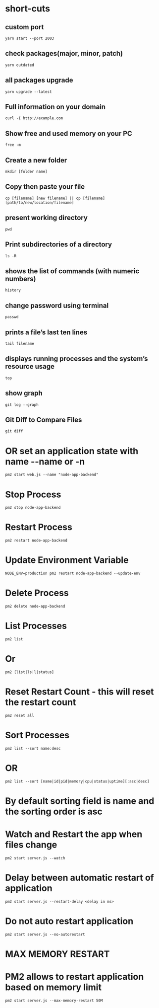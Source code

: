 # short-cuts

## custom port
    yarn start --port 2003

## check packages(major, minor, patch)
    yarn outdated

## all packages upgrade
    yarn upgrade --latest

## Full information on your domain
    curl -I http://example.com

## Show free and used memory on your PC 
    free -m

## Create a new folder
    mkdir [folder name]

## Copy then paste your file
    cp [filename] [new filename] || cp [filename] [path/to/new/location/filename]

## present working directory
    pwd

## Print subdirectories of a directory
    ls -R

## shows the list of commands (with numeric numbers)
    history

## change password using terminal
    passwd

## prints a file’s last ten lines
    tail filename

## displays running processes and the system’s resource usage
    top

## show graph 
    git log --graph

## Git Diff to Compare Files
    git diff

# OR set an application state with name --name or -n
    pm2 start web.js --name "node-app-backend"
    
# Stop Process
    pm2 stop node-app-backend

# Restart Process
    pm2 restart node-app-backend

# Update Environment Variable
    NODE_ENV=production pm2 restart node-app-backend --update-env

# Delete Process
    pm2 delete node-app-backend

# List Processes
    pm2 list
# Or
    pm2 [list|ls|l|status]

# Reset Restart Count - this will reset the restart count
    pm2 reset all
# Sort Processes
    pm2 list --sort name:desc
# OR
    pm2 list --sort [name|id|pid|memory|cpu|status|uptime][:asc|desc]

# By default sorting field is name and the sorting order is asc
# Watch and Restart the app when files change
    pm2 start server.js --watch

# Delay between automatic restart of application
    pm2 start server.js --restart-delay <delay in ms>

# Do not auto restart application
    pm2 start server.js --no-autorestart

# MAX MEMORY RESTART
# PM2 allows to restart application based on memory limit
    pm2 start server.js --max-memory-restart 50M


